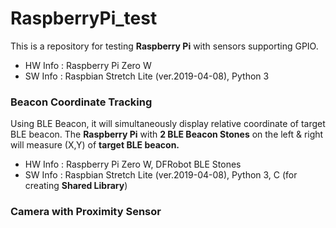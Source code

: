 # RaspberryPi_test
This is a repository for testing **Raspberry Pi** with sensors supporting GPIO.
* HW Info	:	Raspberry Pi Zero W
* SW Info	:	Raspbian Stretch Lite (ver.2019-04-08), Python 3


### Beacon Coordinate Tracking
Using BLE Beacon, it will simultaneously display relative coordinate of target BLE beacon.
The **Raspberry Pi** with **2 BLE Beacon Stones** on the left & right will measure (X,Y) of **target BLE beacon.**
* HW Info	:	Raspberry Pi Zero W, DFRobot BLE Stones
* SW Info	:	Raspbian Stretch Lite (ver.2019-04-08), Python 3, C (for creating **Shared Library**)


### Camera with Proximity Sensor
